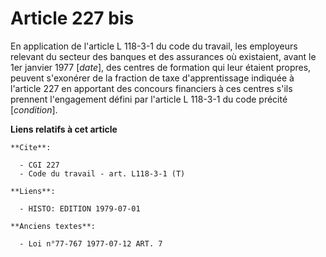 # Article 227 bis

En application de l'article L 118-3-1 du code du travail, les employeurs relevant du secteur des banques et des assurances où
existaient, avant le 1er janvier 1977 [*date*], des centres de formation qui leur étaient propres, peuvent s'exonérer de la
fraction de taxe d'apprentissage indiquée à l'article 227 en apportant des concours financiers à ces centres s'ils prennent
l'engagement défini par l'article L 118-3-1 du code précité [*condition*].

**Liens relatifs à cet article**

	**Cite**:

	  - CGI 227
	  - Code du travail - art. L118-3-1 (T)

	**Liens**:

	  - HISTO: EDITION 1979-07-01

	**Anciens textes**:

	  - Loi n°77-767 1977-07-12 ART. 7

